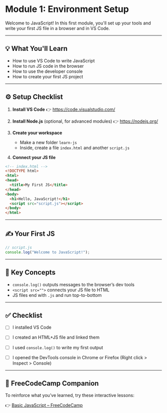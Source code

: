 # Module 1: Environment Setup

Welcome to JavaScript! In this first module, you'll set up your tools and write your first JS file in a browser and in VS Code.

---

## 💡 What You'll Learn
- How to use VS Code to write JavaScript
- How to run JS code in the browser
- How to use the developer console
- How to create your first JS project

---

## ⚙️ Setup Checklist

1. **Install VS Code**
   👉 https://code.visualstudio.com/

2. **Install Node.js** (optional, for advanced modules)
   👉 https://nodejs.org/

3. **Create your workspace**
   - Make a new folder `learn-js`
   - Inside, create a file `index.html` and another `script.js`

4. **Connect your JS file**
```html
<!-- index.html -->
<!DOCTYPE html>
<html>
<head>
  <title>My First JS</title>
</head>
<body>
  <h1>Hello, JavaScript!</h1>
  <script src="script.js"></script>
</body>
</html>
```

---

## ✍️ Your First JS
```javascript
// script.js
console.log("Welcome to JavaScript!");
```

---

## 🧠 Key Concepts

- `console.log()` outputs messages to the browser’s dev tools
- `<script src="">` connects your JS file to HTML
- JS files end with `.js` and run top-to-bottom

---

## ✅ Checklist

- [ ] I installed VS Code
- [ ] I created an HTML+JS file and linked them
- [ ] I used `console.log()` to write my first output
- [ ] I opened the DevTools console in Chrome or Firefox (Right click > Inspect > Console)



---

## 📘 FreeCodeCamp Companion

To reinforce what you’ve learned, try these interactive lessons:

👉 [Basic JavaScript – FreeCodeCamp](https://www.freecodecamp.org/learn/javascript-algorithms-and-data-structures/basic-javascript/)
